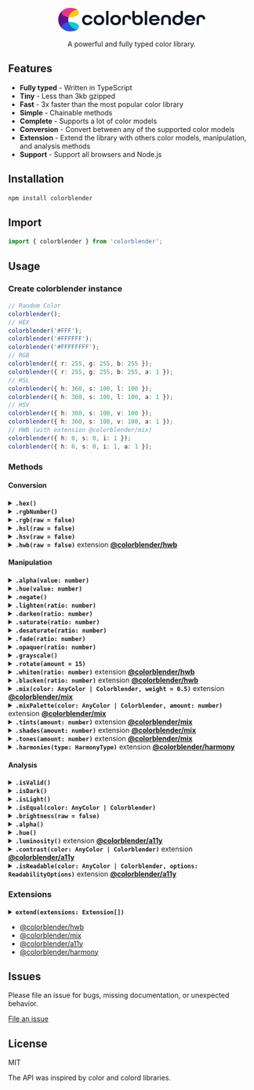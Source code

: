 <div align="center">
  <p></p>
  <img src="./logo.png" width="300" />
  <p></p>

  <p>A powerful and fully typed color library.</p>
</div>

## Features

- **Fully typed** - Written in TypeScript
- **Tiny** - Less than 3kb gzipped
- **Fast** - 3x faster than the most popular color library
- **Simple** - Chainable methods
- **Complete** - Supports a lot of color models
- **Conversion** - Convert between any of the supported color models
- **Extension** - Extend the library with others color models, manipulation, and analysis methods
- **Support** - Support all browsers and Node.js

## Installation

```bash
npm install colorblender
```

## Import

```typescript
import { colorblender } from 'colorblender';
```

## Usage

### Create colorblender instance

```typescript
// Random Color
colorblender();
// HEX
colorblender('#FFF');
colorblender('#FFFFFF');
colorblender('#FFFFFFFF');
// RGB
colorblender({ r: 255, g: 255, b: 255 });
colorblender({ r: 255, g: 255, b: 255, a: 1 });
// HSL
colorblender({ h: 360, s: 100, l: 100 });
colorblender({ h: 360, s: 100, l: 100, a: 1 });
// HSV
colorblender({ h: 360, s: 100, v: 100 });
colorblender({ h: 360, s: 100, v: 100, a: 1 });
// HWB (with extension @colorblender/mix)
colorblender({ h: 0, s: 0, i: 1 });
colorblender({ h: 0, s: 0, i: 1, a: 1 });
```

### Methods

#### Conversion

<details>
<summary><b><code>.hex()</code></b></summary><br>

```typescript
colorblender({ r: 255, g: 255, b: 255 }).hex(); // #FFFFFF
colorblender({ r: 255, g: 255, b: 255, a: 0.5 }).hex(); // #FFFFFF80
```

</details>

<details>
<summary><b><code>.rgbNumber()</code></b></summary><br>

```typescript
colorblender('#FFF').rgbNumber(); // 16777215
```

</details>

<details>
<summary><b><code>.rgb(raw = false)</code></b></summary><br>

```typescript
colorblender('#FFF').rgb(); // { r: 255, g: 255, b: 255, a: 1 }
colorblender('#FFFFFF80').rgb(); // { r: 255, g: 255, b: 255, a: 0.5 }
```

</details>

<details>
<summary><b><code>.hsl(raw = false)</code></b></summary><br>

```typescript
colorblender('#FFF').hsl(); // { h: 0, s: 0, l: 100, a: 1 }
colorblender('#FFFFFF80').hsl(); // { h: 0, s: 0, l: 100, a: 0.5 }
colorblender({ r: 167, g: 40, b: 13 }).hsv(true); // { h: 10.51948051948052, s: 85.55555555555554, l: 35.294117647058826, a: 1 }
```

</details>

<details>
<summary><b><code>.hsv(raw = false)</code></b></summary><br>

```typescript
colorblender('#FFF').hsv(); // { h: 0, s: 0, v: 100, a: 1 }
colorblender('#FFFFFF80').hsv(); // { h: 0, s: 0, v: 100, a: 0.5 }
colorblender({ r: 167, g: 40, b: 13 }).hsv(true); // { h: 10.519480519480492, s: 92.21556886227545, v: 65.49019607843137, a: 1 }
```

</details>

<details>
<summary><b><code>.hwb(raw = false)</code></b> extension <a href="https://www.npmjs.com/package/@colorblender/hwb"><b>@colorblender/hwb</b></a></summary><br>

```typescript
colorblender({ r: 167, g: 40, b: 13 }).hwb(); // { h: 11, w: 5, b: 35, a: 1 }
colorblender({ r: 167, g: 40, b: 13, a: 0.5 }).hwb(); // { h: 11, w: 5, b: 35, a: 0.5 }
colorblender({ r: 167, g: 40, b: 13 }).hwb(true); // { h: 10.51948051948052, w: 5.098039215686274, b: 34.509803921568626, , a: 1 }
```

</details>

#### Manipulation

<details>
<summary><b><code>.alpha(value: number)</code></b></summary><br>

```typescript
colorblender({ r: 167, g: 40, b: 13 }).alpha(0.5).rgb(); // { r: 167, g: 40, b: 13, a: 0.5 }
```

</details>

<details>
<summary><b><code>.hue(value: number)</code></b></summary><br>

```typescript
colorblender({ r: 167, g: 40, b: 13 }).hue(20).rgb(); // { r: 166, g: 64, b: 13, a: 1 }
```

</details>

<details>
<summary><b><code>.negate()</code></b></summary><br>

```typescript
colorblender({ r: 167, g: 40, b: 13 }).negate().rgb(); // { r: 88, b: 242, g: 215, a: 1 }
```

</details>

<details>
<summary><b><code>.lighten(ratio: number)</code></b></summary><br>

`ratio` is between 0 and 1.

```typescript
colorblender({ r: 167, g: 40, b: 13 }).lighten(0.2).rgb(); // { r: 200, b: 16, g: 48, a: 1 }
```

</details>

<details>
<summary><b><code>.darken(ratio: number)</code></b></summary><br>

`ratio` is between 0 and 1.

```typescript
colorblender({ r: 167, g: 40, b: 13 }).darken(0.2).rgb(); // { r: 134, b: 10, g: 32, a: 1 }
```

</details>

<details>
<summary><b><code>.saturate(ratio: number)</code></b></summary><br>

`ratio` is between 0 and 1.

```typescript
colorblender({ r: 167, g: 40, b: 13 }).saturate(0.2).rgb(); // { r: 180, b: 0, g: 32, a: 1 }
```

</details>

<details>
<summary><b><code>.desaturate(ratio: number)</code></b></summary><br>

`ratio` is between 0 and 1.

```typescript
colorblender({ r: 167, g: 40, b: 13 }).desaturate(0.2).rgb(); // { r: 152, b: 50, g: 28, a: 1 }
```

</details>

<details>
<summary><b><code>.fade(ratio: number)</code></b></summary><br>

`ratio` is between 0 and 1.

```typescript
colorblender({ r: 167, g: 40, b: 13, a: 1 }).fade(0.2).alpha(); // 0.8
```

</details>

<details>
<summary><b><code>.opaquer(ratio: number)</code></b></summary><br>

`ratio` is between 0 and 1.

```typescript
colorblender({ r: 167, g: 40, b: 13, a: 0.5 }).opaquer(0.2).alpha(); // 0.6
```

</details>

<details>
<summary><b><code>.grayscale()</code></b></summary><br>

```typescript
colorblender({ r: 167, g: 40, b: 13 }).grayscale().rgb(); // { r: 75, b: 75, g: 75, a: 1 }
```

</details>

<details>
<summary><b><code>.rotate(amount = 15)</code></b></summary><br>

```typescript
colorblender({ r: 167, g: 40, b: 13 }).rotate(20).hue(); // 31
```

</details>

<details>
<summary><b><code>.whiten(ratio: number)</code></b> extension <a href="https://www.npmjs.com/package/@colorblender/hwb"><b>@colorblender/hwb</b></a></summary><br>

`ratio` is between 0 and 1.

```typescript
colorblender({ r: 167, g: 40, b: 13 }).whiten(0.2).rgb(); // { r: 167, b: 16, g: 42 }
```

</details>

<details>
<summary><b><code>.blacken(ratio: number)</code></b> extension <a href="https://www.npmjs.com/package/@colorblender/hwb"><b>@colorblender/hwb</b></a></summary><br>

`ratio` is between 0 and 1.

```typescript
colorblender({ r: 167, g: 40, b: 13 }).blacken(0.2).rgb(); // { r: 149, b: 13, g: 37 }
```

</details>

<details>
<summary><b><code>.mix(color: AnyColor | Colorblender, weight = 0.5)</code></b> extension <a href="https://www.npmjs.com/package/@colorblender/mix"><b>@colorblender/mix</b></a></summary><br>

```typescript
colorblender({ r: 167, g: 40, b: 13 })
  .mix({ r: 28, g: 252, b: 185 }, 0.2)
  .hex(); // #629263
```

</details>

<details>
<summary><b><code>.mixPalette(color: AnyColor | Colorblender, amount: number)</code></b> extension <a href="https://www.npmjs.com/package/@colorblender/mix"><b>@colorblender/mix</b></a></summary><br>

```typescript
colorblender({ r: 167, g: 40, b: 13 })
  .mixPalette({ r: 28, g: 252, b: 185 }, 5)
  .map((c) => c.hex());
// [
//   '#904B2A',
//   '#796F46',
//   '#629263',
//   '#4AB580',
//   '#33D99C',
// ]
```

</details>

<details>
<summary><b><code>.tints(amount: number)</code></b> extension <a href="https://www.npmjs.com/package/@colorblender/mix"><b>@colorblender/mix</b></a></summary><br>

```typescript
colorblender({ r: 167, g: 40, b: 13 })
  .tints(5)
  .map((c) => c.hex());
// [
//   '#B64C35',
//   '#C4705E',
//   '#D39486',
//   '#E2B7AE',
//   '#F0DBD7',
// ]
```

</details>

<details>
<summary><b><code>.shades(amount: number)</code></b> extension <a href="https://www.npmjs.com/package/@colorblender/mix"><b>@colorblender/mix</b></a></summary><br>

```typescript
colorblender({ r: 167, g: 40, b: 13 })
  .shades(5)
  .map((c) => c.hex());
// [
//   '#8B210B',
//   '#6F1B09',
//   '#541407',
//   '#380D04',
//   '#1C0702',
// ]
```

</details>

<details>
<summary><b><code>.tones(amount: number)</code></b> extension <a href="https://www.npmjs.com/package/@colorblender/mix"><b>@colorblender/mix</b></a></summary><br>

```typescript
colorblender({ r: 167, g: 40, b: 13 })
  .tones(5)
  .map((c) => c.hex());
// [
//   '#A13720',
//   '#9A4533',
//   '#945447',
//   '#8D635A',
//   '#87716D',
// ]
```

</details>

<details>
<summary><b><code>.harmonies(type: HarmonyType)</code></b> extension <a href="https://www.npmjs.com/package/@colorblender/harmony"><b>@colorblender/harmony</b></a></summary><br>

```typescript
colorblender({ r: 167, g: 40, b: 13 })
  .harmonies('analogous')
  .map((c) => c.hex()); // ['#A70D3E', '#A7290D', '#A7760D']

colorblender({ r: 167, g: 40, b: 13 })
  .harmonies('complementary')
  .map((c) => c.hex()); // ['#A7290D', '#0D8BA7']

colorblender({ r: 167, g: 40, b: 13 })
  .harmonies('split-complementary')
  .map((c) => c.hex()); // ['#A7290D', '#0DA776', '#0D3EA7']

colorblender({ r: 167, g: 40, b: 13 })
  .harmonies('double-split-complementary')
  .map((c) => c.hex()); // ['#A70D3E', '#A7290D', '#A7760D', '#0DA776', '#0D3EA7']

colorblender({ r: 167, g: 40, b: 13 })
  .harmonies('tetradic')
  .map((c) => c.hex()); // ['#A7290D', '#3EA70D', '#0D8BA7', '#760DA7']

colorblender({ r: 167, g: 40, b: 13 })
  .harmonies('triadic')
  .map((c) => c.hex()); // ['#A7290D', '#0DA729', '#290DA7']

colorblender({ r: 167, g: 40, b: 13 })
  .harmonies('rectangle')
  .map((c) => c.hex()); // ['#A7290D', '#8BA70D', '#0D8BA7', '#290DA7']
```

</details>

#### Analysis

<details>
<summary><b><code>.isValid()</code></b></summary><br>

```typescript
colorblender({ r: 167, g: 40, b: 13 }).isValid(); // true
colorblender({ r: 167, g: 40, a: 13 }).isValid(); // false
```

</details>

<details>
<summary><b><code>.isDark()</code></b></summary><br>

```typescript
colorblender({ r: 0, g: 0, b: 0 }).isDark(); // true
colorblender({ r: 255, g: 255, b: 255 }).isDark(); // false
```

</details>

<details>
<summary><b><code>.isLight()</code></b></summary><br>

```typescript
colorblender({ r: 0, g: 0, b: 0 }).isLight(); // false
colorblender({ r: 255, g: 255, b: 255 }).isLight(); // true
```

</details>

<details>
<summary><b><code>.isEqual(color: AnyColor | Colorblender)</code></b></summary><br>

```typescript
colorblender({ r: 0, g: 0, b: 0 }).isEqual({ r: 255, g: 255, b: 255 }); // false
colorblender({ r: 255, g: 255, b: 255 }).isEqual('#FFF'); // true
colorblender({ r: 255, g: 255, b: 255 }).isEqual(colorblender('#FFF')); // true
```

</details>

<details>
<summary><b><code>.brightness(raw = false)</code></b></summary><br>

```typescript
colorblender({ r: 167, g: 40, b: 13 }).brightness(); // 0.29
colorblender({ r: 167, g: 40, b: 13 }).brightness(true); // 0.29370588235294115
```

</details>

<details>
<summary><b><code>.alpha()</code></b></summary><br>

```typescript
colorblender({ r: 167, g: 40, b: 13, a: 0.59 }).alpha(); // 0.59
```

</details>

<details>
<summary><b><code>.hue()</code></b></summary><br>

```typescript
colorblender({ r: 167, g: 40, b: 13 }).hue(); // 11
```

</details>

<details>
<summary><b><code>.luminosity()</code></b> extension <a href="https://www.npmjs.com/package/@colorblender/a11y"><b>@colorblender/a11y</b></a></summary><br>

```typescript
colorblender({ r: 167, g: 40, b: 13 }).luminosity(); // 0.0976213184127798
```

</details>

<details>
<summary><b><code>.contrast(color: AnyColor | Colorblender)</code></b> extension <a href="https://www.npmjs.com/package/@colorblender/a11y"><b>@colorblender/a11y</b></a></summary><br>

```typescript
colorblender({ r: 167, g: 40, b: 13 }).contrast({ r: 28, g: 252, b: 185 }); // 5.308885390786212
```

</details>

<details>
<summary><b><code>.isReadable(color: AnyColor | Colorblender, options: ReadabilityOptions)</code></b> extension <a href="https://www.npmjs.com/package/@colorblender/a11y"><b>@colorblender/a11y</b></a></summary><br>

```typescript
interface ReadabilityOptions {
  level?: 'AA' | 'AAA';
  size?: 'normal' | 'large';
}
```

```typescript
colorblender({ r: 167, g: 40, b: 13 }).isReadable(
  { r: 28, g: 252, b: 185 },
  {
    level: 'AAA',
    size: 'large',
  },
); // true
```

</details>

### Extensions

<details>
<summary><b><code>extend(extensions: Extension[])</code></b></summary><br>

```typescript
import { hwbExtension } from '@colorblender/hwb';
import { mixExtension } from '@colorblender/mix';

extend([hwbExtension, mixExtension]);
```

</details>

- [@colorblender/hwb](https://www.npmjs.com/package/@colorblender/hwb)
- [@colorblender/mix](https://www.npmjs.com/package/@colorblender/mix)
- [@colorblender/a11y](https://www.npmjs.com/package/@colorblender/a11y)
- [@colorblender/harmony](https://www.npmjs.com/package/@colorblender/harmony)

## Issues

Please file an issue for bugs, missing documentation, or unexpected behavior.

[File an issue](https://github.com/Skyleen77/colorblender/issues)

## License

MIT

The API was inspired by color and colord libraries.
